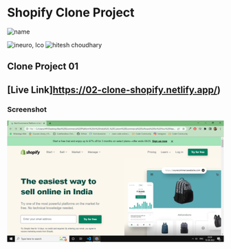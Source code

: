 

# Shopify Clone Project

![name](https://img.shields.io/badge/ByNihal-siddiqui-lightgrey)


![ineuro, lco](https://img.shields.io/badge/iNeuron-LCO-green)
![hitesh choudhary](https://img.shields.io/badge/Hitesh--Choudhary-Full--stack--JS--bootcamp-red)



## Clone Project 01 
## [Live Link]https://02-clone-shopify.netlify.app/)


### Screenshot

![Screenshot](./SS.png)
